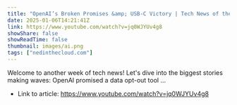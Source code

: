 ```yaml
---
title: "OpenAI’s Broken Promises &amp; USB-C Victory | Tech News of the Week"
date: 2025-01-06T14:21:41Z
link: https://www.youtube.com/watch?v=jq0WJYUv4g8
showShare: false
showReadTime: false
thumbnail: images/ai.png
tags: ["nedinthecloud.com"]
---
```

Welcome to another week of tech news! Let's dive into the biggest stories making waves: OpenAI promised a data opt-out tool ...

- Link to article: https://www.youtube.com/watch?v=jq0WJYUv4g8